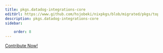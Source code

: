 ```yaml
---
title: pkgs.datadog-integrations-core
editUrl: https://www.github.com/hsjobeki/nixpkgs/blob/migrated/pkgs/top-level/all-packages.nix#L31274C31
description: pkgs.datadog-integrations-core
sidebar:

    order: 8
---
```


<a href="https://www.github.com/hsjobeki/nixpkgs/blob/migrated/pkgs/top-level/all-packages.nix#L31274C31">Contribute Now!</a>



